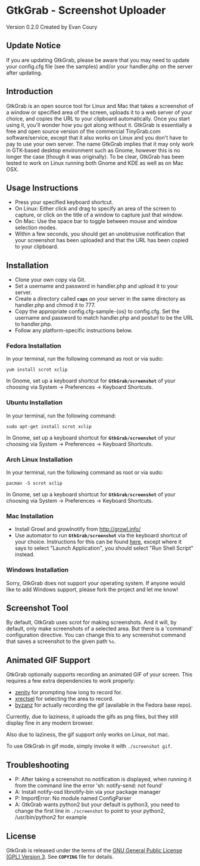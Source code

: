 # GtkGrab - Screenshot Uploader

Version 0.2.0 Created by Evan Coury

## Update Notice

If you are updating GtkGrab, please be aware that you may need to update your
config.cfg file (see the samples) and/or your handler.php on the server after
updating.

## Introduction

GtkGrab is an open source tool for Linux and Mac that takes a screenshot of a
window or specified area of the screen, uploads it to a web server of your
choice, and copies the URL to your clipboard automatically. Once you start
using it, you'll wonder how you got along without it. GtkGrab is essentially a
free and open source version of the commercial TinyGrab.com software/service,
except that it also works on Linux and you don't have to pay to use your own
server. The name GtkGrab implies that it may only work in GTK-based desktop
environment such as Gnome, however this is no longer the case (though it was
originally). To be clear, GtkGrab has been tested to work on Linux running both
Gnome and KDE as well as on Mac OSX.

## Usage Instructions

* Press your specified keyboard shortcut.
* On Linux: Either click and drag to specify an area of the screen to capture,
  or click on the title of a window to capture just that window.
* On Mac: Use the space bar to toggle between mouse and window selection modes.
* Within a few seconds, you should get an unobtrusive notification that your
  screenshot has been uploaded and that the URL has been copied to your
  clipboard.

## Installation

* Clone your own copy via Git.
* Set a username and password in handler.php and upload it to your server.
* Create a directory called **`caps`** on your server in the same directory as
  handler.php and chmod it to 777.
* Copy the appropriate config.cfg-sample-{os} to config.cfg. Set the username
  and password to match handler.php and posturl to be the URL to handler.php.
* Follow any platform-specific instructions below.

### Fedora Installation

In your terminal, run the following command as root or via sudo:

`yum install scrot xclip`

In Gnome, set up a keyboard shortcut for **`GtkGrab/screenshot`** of your
choosing via System -> Preferences -> Keyboard Shortcuts.

### Ubuntu Installation

In your terminal, run the following command:

`sudo apt-get install scrot xclip`

In Gnome, set up a keyboard shortcut for **`GtkGrab/screenshot`** of your
choosing via System -> Preferences -> Keyboard Shortcuts.

### Arch Linux Installation

In your terminal, run the following command as root or via sudo:

`pacman -S scrot xclip`

In Gnome, set up a keyboard shortcut for **`GtkGrab/screenshot`** of your
choosing via System -> Preferences -> Keyboard Shortcuts.

### Mac Installation

* Install Growl and growlnotify from http://growl.info/
* Use automator to run **`GtkGrab/screenshot`** via the keyboard shortcut
  of your choice. Instructions for this can be found
  [here](http://www.macosxautomation.com/services/learn/tut01/index.html),
  except where it says to select "Launch Application", you should select "Run
  Shell Script" instead.

### Windows Installation

Sorry, GtkGrab does not support your operating system. If anyone would like to
add Windows support, please fork the project and let me know!

## Screenshot Tool

By default, GtkGrab uses scrot for making screenshots. And it will, by default,
only make screenshots of a selected area. But there is a 'command'
configuration directive. You can change this to any screenshot command that
saves a screenshot to the given path `%s`.

## Animated GIF Support

GtkGrab optionally supports recording an animated GIF of your screen. This
requires a few extra dependencies to work properly:

* [zenity](https://help.gnome.org/users/zenity/stable/) for prompting how long
  to record for.
* [xrectsel](https://github.com/lolilolicon/FFcast2/blob/master/xrectsel.c) for
  selecting the area to record.
* [byzanz](https://git.gnome.org/browse/byzanz/) for actually recording the gif
  (available in the Fedora base repo).

Currently, due to laziness, it uploads the gifs as png files, but they still
display fine in any modern browser.

Also due to laziness, the gif support only works on Linux, not mac.

To use GtkGrab in gif mode, simply invoke it with `./screenshot gif`.

## Troubleshooting

* P: After taking a screenshot no notification is displayed, when running it
  from the command line the error 'sh: notify-send: not found'
* A: Install notify-osd libnotify-bin via your package manager
* P: ImportError: No module named ConfigParser
* A: GtkGrab wants python2 but your default is python3, you need to change the
  first line in `./screenshot` to point to your python2, /usr/bin/python2 for
  example

## License

GtkGrab is released under the terms of the [GNU General Public License (GPL)
Version 3](http://en.wikipedia.org/wiki/GNU_General_Public_License). See
**`COPYING`** file for details.
